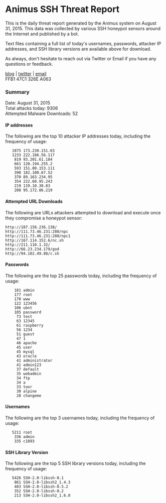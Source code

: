 # Animus SSH Threat Report

This is the daily threat report generated by the Animus system on August 31, 2015. This data was collected by various SSH honeypot sensors around the Internet and published by a bot.  

Text files containing a full list of today's usernames, passwords, attacker IP addresses, and SSH library versions are available above for download.  

As always, don't hesitate to reach out via Twitter or Email if you have any questions or feedback.  

[blog](http://morris.guru) | [twitter](https://twitter.com/andrew___morris) | [email](mailto:andrew@morris.guru)  
FFB1 47C1 326E A063  

### Summary

Date: August 31, 2015  
Total attacks today: 9306  
Attempted Malware Downloads: 52 

#### IP addresses
The following are the top 10 attacker IP addresses today, including the frequency of usage:
```
   1875 173.230.151.63
   1233 222.186.56.117
    819 93.201.61.184
    661 120.194.255.2
    593 151.80.153.111
    390 182.100.67.52
    370 89.163.234.95
    354 222.60.95.243
    219 119.10.30.83
    208 95.172.86.219
```

#### Attempted URL Downloads
The following are URLs attackers attempted to download and execute once they compromise a honeypot sensor:
```
http://107.158.236.138/
http://111.73.46.231:280/npc
http://111.73.46.231:280/npc1
http://167.114.152.6/nc.sh
http://211.110.1.32/
http://66.23.234.179/god
http://94.102.49.88/c.sh
```

#### Passwords
The following are the top 25 passwords today, including the frequency of usage:
```
    181 admin
    177 root
    170 www
    122 123456
    106 ubnt
    105 password
     73 test
     63 12345
     61 raspberry
     56 1234
     51 guest
     47 1
     46 apache
     45 user
     45 mysql
     43 oracle
     41 administrator
     41 admin123
     37 default
     35 webadmin
     34 ftp
     34 a
     33 toor
     30 alpine
     28 changeme
```

#### Usernames
The following are the top 3 usernames today, including the frequency of usage:
```
   5211 root
    336 admin
    335 c1893
```

#### SSH Library Version
The following are the top 5 SSH library versions today, including the frequency of usage:
```
   5426 SSH-2.0-libssh-0.1
    861 SSH-2.0-libssh2_1.4.3
    403 SSH-2.0-libssh-0.5.2
    352 SSH-2.0-libssh-0.2
    213 SSH-2.0-libssh2_1.6.0
```
